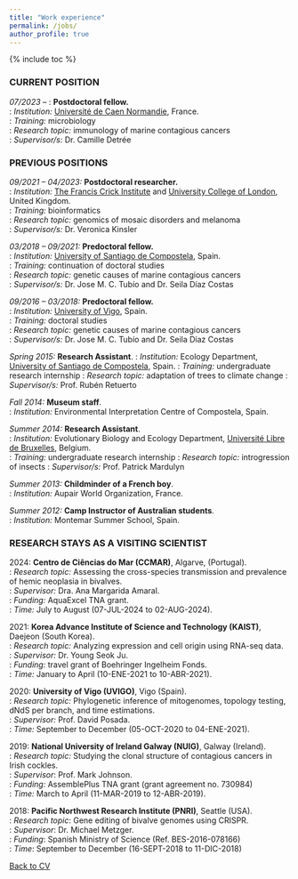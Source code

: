 ```yaml
---
title: "Work experience"
permalink: /jobs/
author_profile: true
---
```


{% include toc %}

### CURRENT POSITION
_07/2023_ – 	    :	**Postdoctoral fellow.**  
:   *Institution:* [Université de Caen Normandie](https://www.unicaen.fr/), France.  
:   *Training:* microbiology  
:   *Research topic:* immunology of marine contagious cancers  
:   *Supervisor/s:* Dr. Camille Detrée  

### PREVIOUS POSITIONS
_09/2021 – 04/2023:_ **Postdoctoral researcher.**  
:   *Institution:* [The Francis Crick Institute](https://www.crick.ac.uk/) and [University College of London](https://www.ucl.ac.uk/), United Kingdom.  
:   *Training:* bioinformatics  
:   *Research topic:* genomics of mosaic disorders and melanoma  
:   *Supervisor/s:* Dr. Veronica Kinsler  

_03/2018 – 09/2021:_ **Predoctoral fellow.**  
:   *Institution:* [University of Santiago de Compostela](https://www.usc.es/gl), Spain.  
:   *Training:* continuation of doctoral studies  
:   *Research topic:* genetic causes of marine contagious cancers  
:   *Supervisor/s:* Dr. Jose M. C. Tubío and Dr. Seila Díaz Costas  

_09/2016 – 03/2018:_ **Predoctoral fellow.**  
:   *Institution:* [University of Vigo](https://www.uvigo.gal/en), Spain.  
:   *Training:* doctoral studies  
:   *Research topic:* genetic causes of marine contagious cancers  
:   *Supervisor/s:* Dr. Jose M. C. Tubío and Dr. Seila Díaz Costas  

_Spring 2015:_ **Research Assistant**. 
:   *Institution:* Ecology Department, [University of Santiago de Compostela](https://www.usc.es/gl), Spain.
:   *Training:* undergraduate research internship
:   *Research topic:* adaptation of trees to climate change
:   *Supervisor/s:* Prof. Rubén Retuerto

_Fall 2014:_ **Museum staff**.  
:   *Institution:* Environmental Interpretation Centre of Compostela, Spain.  

_Summer 2014:_ **Research Assistant**.  
:   *Institution:* Evolutionary Biology and Ecology Department, [Université Libre de Bruxelles](https://www.ulb.be/en), Belgium.  
:   *Training:* undergraduate research internship
:   *Research topic:* introgression of insects 
:   *Supervisor/s:* Prof. Patrick Mardulyn

_Summer 2013:_ **Childminder of a French boy**.  
:   *Institution:* Aupair World Organization, France.  

_Summer 2012:_ **Camp Instructor of Australian students**.  
:   *Institution:* Montemar Summer School, Spain.  

### RESEARCH STAYS AS A VISITING SCIENTIST
2024: **Centro de Ciências do Mar (CCMAR)**, Algarve, (Portugal).  
:   *Research topic:* Assessing the cross-species transmission and prevalence of hemic neoplasia in bivalves.  
:   *Supervisor:* Dra. Ana Margarida Amaral.  
:   *Funding:* AquaExcel TNA grant.  
:   *Time:* July to August (07-JUL-2024 to 02-AUG-2024).  

2021: **Korea Advance Institute of Science and Technology (KAIST)**, Daejeon (South Korea).  
:   *Research topic:* Analyzing expression and cell origin using RNA-seq data.  
:   *Supervisor:* Dr. Young Seok Ju.  
:   *Funding:* travel grant of Boehringer Ingelheim Fonds.  
:   *Time:* January to April (10-ENE-2021 to 10-ABR-2021).  

2020: **University of Vigo (UVIGO)**, Vigo (Spain).  
:   *Research topic:* Phylogenetic inference of mitogenomes, topology testing, dNdS per branch, and time estimations.  
:   *Supervisor:* Prof. David Posada.  
:   *Time:* September to December (05-OCT-2020 to 04-ENE-2021).  

2019: **National University of Ireland Galway (NUIG)**, Galway (Ireland).  
:   *Research topic:* Studying the clonal structure of contagious cancers in Irish cockles.  
:   *Supervisor*: Prof. Mark Johnson.  
:   *Funding:* AssemblePlus TNA grant (grant agreement no. 730984)  
:   *Time:* March to April (11-MAR-2019 to 12-ABR-2019).  

2018: **Pacific Northwest Research Institute (PNRI)**, Seattle (USA).  
:   *Research topic*: Gene editing of bivalve genomes using CRISPR.  
:   *Supervisor*: Dr. Michael Metzger.  
:   *Funding*: Spanish Ministry of Science (Ref. BES-2016-078166)  
:   *Time*: September to December (16-SEPT-2018 to 11-DIC-2018)

[Back to CV](https://albruzos.github.io/cv/)
